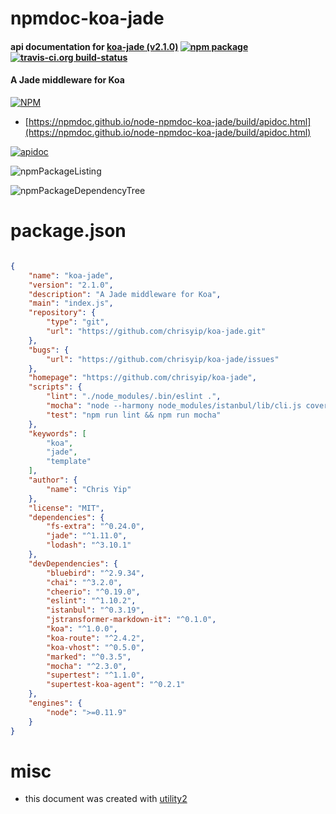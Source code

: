 # npmdoc-koa-jade

#### api documentation for  [koa-jade (v2.1.0)](https://github.com/chrisyip/koa-jade)  [![npm package](https://img.shields.io/npm/v/npmdoc-koa-jade.svg?style=flat-square)](https://www.npmjs.org/package/npmdoc-koa-jade) [![travis-ci.org build-status](https://api.travis-ci.org/npmdoc/node-npmdoc-koa-jade.svg)](https://travis-ci.org/npmdoc/node-npmdoc-koa-jade)

#### A Jade middleware for Koa

[![NPM](https://nodei.co/npm/koa-jade.png?downloads=true&downloadRank=true&stars=true)](https://www.npmjs.com/package/koa-jade)

- [https://npmdoc.github.io/node-npmdoc-koa-jade/build/apidoc.html](https://npmdoc.github.io/node-npmdoc-koa-jade/build/apidoc.html)

[![apidoc](https://npmdoc.github.io/node-npmdoc-koa-jade/build/screenCapture.buildCi.browser.%252Ftmp%252Fbuild%252Fapidoc.html.png)](https://npmdoc.github.io/node-npmdoc-koa-jade/build/apidoc.html)

![npmPackageListing](https://npmdoc.github.io/node-npmdoc-koa-jade/build/screenCapture.npmPackageListing.svg)

![npmPackageDependencyTree](https://npmdoc.github.io/node-npmdoc-koa-jade/build/screenCapture.npmPackageDependencyTree.svg)



# package.json

```json

{
    "name": "koa-jade",
    "version": "2.1.0",
    "description": "A Jade middleware for Koa",
    "main": "index.js",
    "repository": {
        "type": "git",
        "url": "https://github.com/chrisyip/koa-jade.git"
    },
    "bugs": {
        "url": "https://github.com/chrisyip/koa-jade/issues"
    },
    "homepage": "https://github.com/chrisyip/koa-jade",
    "scripts": {
        "lint": "./node_modules/.bin/eslint .",
        "mocha": "node --harmony node_modules/istanbul/lib/cli.js cover node_modules/mocha/bin/_mocha --bail --check-leaks test/",
        "test": "npm run lint && npm run mocha"
    },
    "keywords": [
        "koa",
        "jade",
        "template"
    ],
    "author": {
        "name": "Chris Yip"
    },
    "license": "MIT",
    "dependencies": {
        "fs-extra": "^0.24.0",
        "jade": "^1.11.0",
        "lodash": "^3.10.1"
    },
    "devDependencies": {
        "bluebird": "^2.9.34",
        "chai": "^3.2.0",
        "cheerio": "^0.19.0",
        "eslint": "^1.10.2",
        "istanbul": "^0.3.19",
        "jstransformer-markdown-it": "^0.1.0",
        "koa": "^1.0.0",
        "koa-route": "^2.4.2",
        "koa-vhost": "^0.5.0",
        "marked": "^0.3.5",
        "mocha": "^2.3.0",
        "supertest": "^1.1.0",
        "supertest-koa-agent": "^0.2.1"
    },
    "engines": {
        "node": ">=0.11.9"
    }
}
```



# misc
- this document was created with [utility2](https://github.com/kaizhu256/node-utility2)
